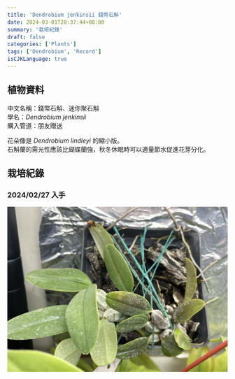 ```yaml
---
title: 'Dendrobium jenkinsii 錢幣石斛'
date: 2024-03-01T20:37:44+08:00
summary: '栽培紀錄'
draft: false
categories: ['Plants']
tags: ['Dendrobium', 'Record']
isCJKLanguage: true
---
```


## 植物資料

中文名稱：錢幣石斛、迷你聚石斛  
學名：*Dendrobium jenkinsii*  
購入管道：朋友贈送  

花朵像是 *Dendrobium lindleyi* 的縮小版。  
石斛蘭的需光性應該比蝴蝶蘭強，秋冬休眠時可以適量節水促進花芽分化。  

## 栽培紀錄

### 2024/02/27 入手

![2024-02-27](./images/2024-02-27.jpg)
